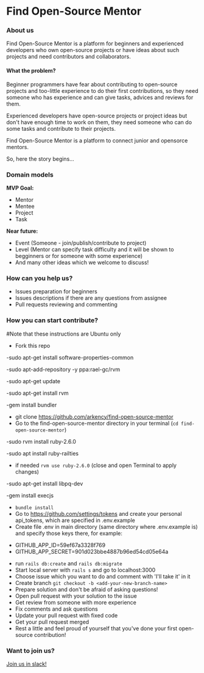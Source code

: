 # Find Open-Source Mentor

### About us
Find Open-Source Mentor is a platform for beginners and experienced developers who own open-source projects or have ideas about such projects and need contributors and collaborators.
#### What the problem?
Beginner programmers have fear about contributing to open-source projects and too-little experience to do their first contributions, so they need someone who has experience and can give tasks, advices and reviews for them.

Experienced developers have open-source projects or project ideas but don't have enough time to work on them, they need someone who can do some tasks and contribute to their projects.

Find Open-Source Mentor is a platform to connect junior and opensorce mentors.

So, here the story begins...

### Domain models
**MVP Goal:**
- Mentor
- Mentee
- Project
- Task

**Near future:**
- Event (Someone - join/publish/contribute to project)
- Level (Mentor can specify task difficulty and it will be shown to begginners or for someone with some experience)
- And many other ideas which we welcome to discuss!

### How can you help us?
  - Issues preparation for beginners
  - Issues descriptions if there are any questions from assignee
  - Pull requests reviewing and commenting

### How you can start contribute?
#Note that these instructions are Ubuntu only
  - Fork this repo

  -sudo apt-get install software-properties-common

  -sudo apt-add-repository -y ppa:rael-gc/rvm

  -sudo apt-get update

  -sudo apt-get install rvm

  -gem install bundler

  - git clone https://github.com/arkency/find-open-source-mentor
  - Go to the find-open-source-mentor directory in your terminal (`cd find-open-source-mentor`)

  -sudo rvm install ruby-2.6.0

  -sudo apt install ruby-railties

  - if needed `rvm use ruby-2.6.0` (close and open Terminal to apply changes)

  -sudo apt-get install libpq-dev
  
  -gem install execjs

  - `bundle install`
  - Go to https://github.com/settings/tokens and create your personal api_tokens, which are specified in .env.example
  - Create file .env in main directory (same directory where .env.example is) and specify those keys there, for example: 
  * GITHUB_APP_ID=59ef67a3328f769
  * GITHUB_APP_SECRET=901d023bbe4887b96ed54cd05e64a
  - run `rails db:create` and `rails db:migrate`
  - Start local server with `rails s` and go to localhost:3000
  - Choose issue which you want to do and comment with 'I'll take it' in it
  - Create branch `git checkout -b <add-your-new-branch-name>`
  - Prepare solution and don't be afraid of asking questions!
  - Open pull request with your solution to the issue
  - Get review from someone with more experience
  - Fix comments and ask questions
  - Update your pull request with fixed code
  - Get your pull request merged
  - Rest a little and feel proud of yourself that you've done your first open-source contribution!

### Want to join us?
[Join us in slack!](https://join.slack.com/t/findopensourc-prt7834/shared_invite/enQtNzQ5MTIyMzU4NTgzLTg5MGYwMTdhYWIzMGE4ZDc5ZWRlMWI1YTEyNjAzN2ZjNTc4NmMzMjI2NmYzM2U5NTEyMDI2ZTk0MGVhNWU1ZDk)

